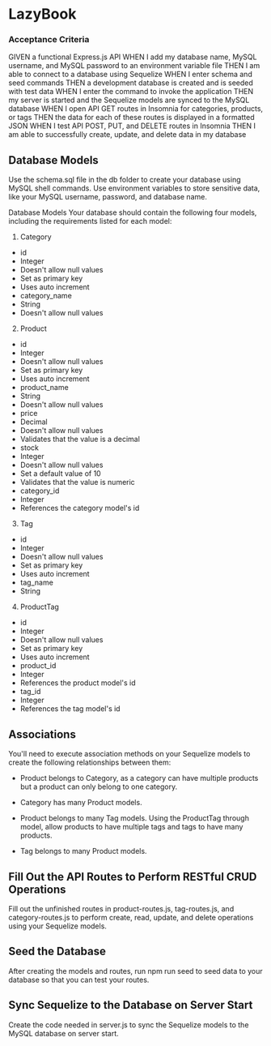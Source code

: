 # LazyBook

### Acceptance Criteria

GIVEN a functional Express.js API
WHEN I add my database name, MySQL username, and MySQL password to an environment variable file
THEN I am able to connect to a database using Sequelize
WHEN I enter schema and seed commands
THEN a development database is created and is seeded with test data
WHEN I enter the command to invoke the application
THEN my server is started and the Sequelize models are synced to the MySQL database
WHEN I open API GET routes in Insomnia for categories, products, or tags
THEN the data for each of these routes is displayed in a formatted JSON
WHEN I test API POST, PUT, and DELETE routes in Insomnia
THEN I am able to successfully create, update, and delete data in my database


## Database Models
Use the schema.sql file in the db folder to create your database using MySQL shell commands. Use environment variables to store sensitive data, like your MySQL username, password, and database name.

Database Models
Your database should contain the following four models, including the requirements listed for each model:

1. Category

- id
- Integer
- Doesn't allow null values
- Set as primary key
- Uses auto increment
- category_name
- String
- Doesn't allow null values

2. Product

- id
- Integer
- Doesn't allow null values
- Set as primary key
- Uses auto increment
- product_name
- String
- Doesn't allow null values
- price
- Decimal
- Doesn't allow null values
- Validates that the value is a decimal
- stock
- Integer
- Doesn't allow null values
- Set a default value of 10
- Validates that the value is numeric
- category_id
- Integer
- References the category model's id

3. Tag

- id
- Integer
- Doesn't allow null values
- Set as primary key
- Uses auto increment
- tag_name
- String

4. ProductTag

- id
- Integer
- Doesn't allow null values
- Set as primary key
- Uses auto increment
- product_id
- Integer
- References the product model's id
- tag_id
- Integer
- References the tag model's id

## Associations
You'll need to execute association methods on your Sequelize models to create the following relationships between them:

- Product belongs to Category, as a category can have multiple products but a product can only belong to one category.

- Category has many Product models.

- Product belongs to many Tag models. Using the ProductTag through model, allow products to have multiple tags and tags to have many products.

- Tag belongs to many Product models.

## Fill Out the API Routes to Perform RESTful CRUD Operations
Fill out the unfinished routes in product-routes.js, tag-routes.js, and category-routes.js to perform create, read, update, and delete operations using your Sequelize models.

## Seed the Database
After creating the models and routes, run npm run seed to seed data to your database so that you can test your routes.

## Sync Sequelize to the Database on Server Start
Create the code needed in server.js to sync the Sequelize models to the MySQL database on server start.